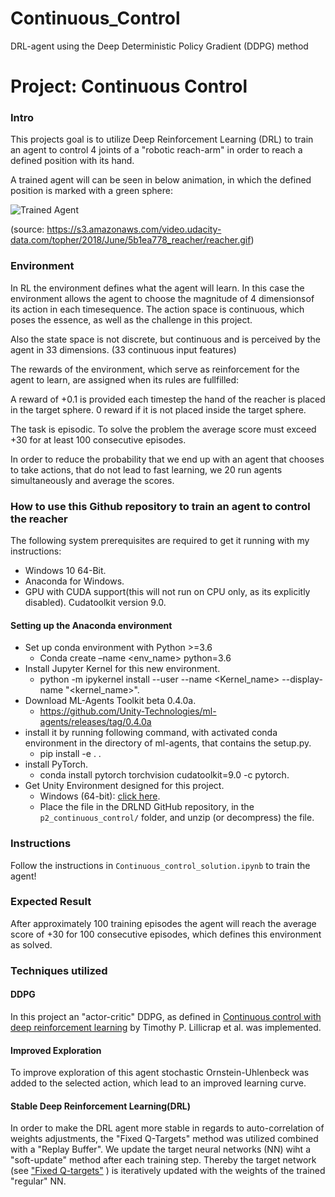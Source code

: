 # Continuous_Control
DRL-agent using the Deep Deterministic Policy Gradient (DDPG) method


# Project: Continuous Control

### Intro

[//]: # (Image References)

[image1]: https://s3.amazonaws.com/video.udacity-data.com/topher/2018/June/5b1ea778_reacher/reacher.gif "Trained Agent"


This projects goal is to utilize Deep Reinforcement Learning (DRL) to train an agent to control 4 joints of a "robotic reach-arm" in order to reach a defined position with its hand.

A trained agent will can be seen in below animation, in which the defined position is marked with a green sphere: 

![Trained Agent][image1]

(source: https://s3.amazonaws.com/video.udacity-data.com/topher/2018/June/5b1ea778_reacher/reacher.gif)

### Environment
In RL the environment defines what the agent will learn. In this case the environment allows the agent to choose the magnitude of 4 dimensionsof its action in each timesequence. The action space is continuous, which poses the essence, as well as the challenge in this project. 

Also the state space is not discrete, but continuous and is perceived by the agent in 33 dimensions. (33 continuous input features)

The rewards of the environment, which serve as reinforcement for the agent to learn, are assigned when its rules are fullfilled:

A reward of +0.1 is provided each timestep the hand of the reacher is placed in the target sphere. 0 reward if it is not placed inside the target sphere. 

The task is episodic. To solve the problem the average score must exceed +30 for at least 100 consecutive episodes.

In order to reduce the probability that we end up with an agent that chooses to take actions, that do not lead to fast learning, we 20 run agents simultaneously and average the scores.

### How to use this Github repository to train an agent to control the reacher

The following system prerequisites are required to get it running with my instructions:

- Windows 10 64-Bit.
- Anaconda for Windows.
- GPU with CUDA support(this will not run on CPU only, as its explicitly disabled).
    Cudatoolkit version 9.0.

#### Setting up the Anaconda environment

- Set up conda environment with Python >=3.6
	- Conda create –name <env_name> python=3.6
- Install Jupyter Kernel for this new environment.
    - python -m ipykernel install --user --name <Kernel_name> --display-name "<kernel_name>".
- Download ML-Agents Toolkit beta 0.4.0a.
   - https://github.com/Unity-Technologies/ml-agents/releases/tag/0.4.0a
- install it by running following command, with activated conda environment in the directory of ml-agents, that contains the setup.py.
   - pip install -e . .
- install PyTorch.
    - conda install pytorch torchvision cudatoolkit=9.0 -c pytorch.
- Get Unity Environment designed for this project.
   -  Windows (64-bit): [click here](https://s3-us-west-1.amazonaws.com/udacity-drlnd/P2/Reacher/Reacher_Windows_x86_64.zip).
    - Place the file in the DRLND GitHub repository, in the `p2_continuous_control/` folder, and unzip (or decompress) the file. 

### Instructions

Follow the instructions in `Continuous_control_solution.ipynb` to train the agent!

### Expected Result
After approximately 100 training episodes the agent will reach the average score of +30 for 100 consecutive episodes, which defines this environment as solved.

### Techniques utilized
#### DDPG
In this project an "actor-critic" DDPG, as defined in [Continuous control with deep reinforcement learning](https://arxiv.org/abs/1509.02971) by Timothy P. Lillicrap et al. was implemented. 

#### Improved Exploration
To improve exploration of this agent stochastic Ornstein-Uhlenbeck was added to the selected action, which lead to an improved learning curve. 

#### Stable Deep Reinforcement Learning(DRL)
In order to make the DRL agent more stable in regards to auto-correlation of weights adjustments, the "Fixed Q-Targets" method was utilized combined with a "Replay Buffer". We update the target neural networks (NN) wiht a "soft-update" method after each training step. Thereby the target network (see ["Fixed Q-targets"](https://www.aaai.org/ocs/index.php/AAAI/AAAI16/paper/download/12389/11847) ) is iteratively updated with the weights of the trained "regular" NN.
